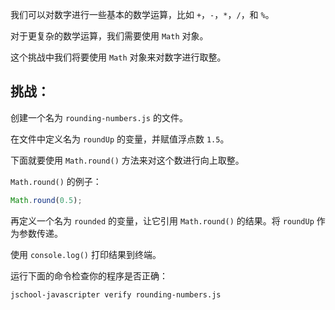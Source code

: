 我们可以对数字进行一些基本的数学运算，比如 `+`，`-`，`*`，`/`，和 `%`。

对于更复杂的数学运算，我们需要使用 `Math` 对象。

这个挑战中我们将要使用 `Math` 对象来对数字进行取整。

## 挑战：

创建一个名为 `rounding-numbers.js` 的文件。

在文件中定义名为 `roundUp` 的变量，并赋值浮点数 `1.5`。

下面就要使用 `Math.round()` 方法来对这个数进行向上取整。

`Math.round()` 的例子：

```js
Math.round(0.5);
```

再定义一个名为 `rounded` 的变量，让它引用 `Math.round()` 的结果。将 `roundUp` 作为参数传递。

使用 `console.log()` 打印结果到终端。

运行下面的命令检查你的程序是否正确：

```bash
jschool-javascripter verify rounding-numbers.js
```
